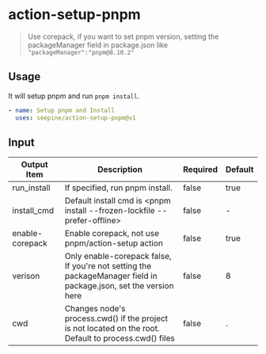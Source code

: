 # action-setup-pnpm

> Use corepack, if you want to set pnpm version, setting the packageManager field in package.json like `"packageManager":"pnpm@8.10.2"`

## Usage

It will setup pnpm and run `pnpm install`.

```yml
- name: Setup pnpm and Install
  uses: seepine/action-setup-pnpm@v1
```

## Input

| Output Item  | Description                                                                                            | Required | Default |
| ------------ | ------------------------------------------------------------------------------------------------------ | -------- | ------- |
| run_install  | If specified, run pnpm install.                                                                        | false    | true    |
| install_cmd | Default install cmd is <pnpm install --frozen-lockfile --prefer-offline>                                | false    | -       |
| enable-corepack | Enable corepack, not use pnpm/action-setup action                                                   | false    | true    |
| verison     | Only enable-corepack false, If you're not setting the packageManager field in package.json, set the version here | false | 8 |
| cwd          | Changes node's process.cwd() if the project is not located on the root. Default to process.cwd() files | false    | .       |
